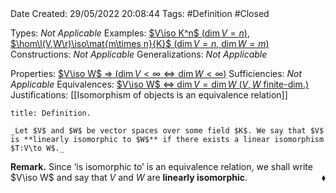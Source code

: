 <br />
<br />

Date Created: 29/05/2022 20:08:44
Tags: #Definition #Closed

Types: _Not Applicable_
Examples: [$V\iso K^n$ ($\dim V=n$)](Linear%20isomorphism%20between%20finite-dim%20vector%20spaces%20and%20tuple%20spaces.md), [$\hom\l(V,W\r)\iso\mat{m\times n}{K}$ ($\dim V=n$, $\dim W=m$)](Linear%20isomorphism%20between%20linear%20maps%20and%20matrices.md)
Constructions: _Not Applicable_
Generalizations: _Not Applicable_

Properties: [$V\iso W$ $\Rightarrow$ ($\dim V<\infty\Leftrightarrow\dim W<\infty$)](Isomorphic%20vector%20spaces%20finite-dim.%20iff%20finite-dim..md)
Sufficiencies: _Not Applicable_
Equivalences: [$V\iso W$ $\Leftrightarrow$ $\dim V=\dim W$ ($V,W$ finite-dim.)](Linearly%20isomorphic%20iff%20dimensions%20coincide%20(finite-dim.).md)
Justifications: [[Isomorphism of objects is an equivalence relation]]

``` ad-Definition
title: Definition.

_Let $V$ and $W$ be vector spaces over some field $K$. We say that $V$ is **linearly isomorphic to $W$** if there exists a linear isomorphism $T:V\to W$._

```

**Remark.** Since $\textrm{`}$is isomorphic to$\textrm{'}$ is an equivalence relation, we shall write $V\iso W$ and say that $V$ and $W$ are **linearly isomorphic**.<span style="float:right;">$\blacklozenge$</span>
